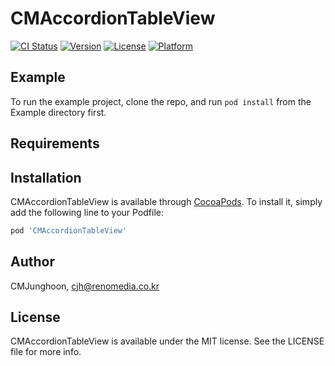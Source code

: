 # CMAccordionTableView

[![CI Status](http://img.shields.io/travis/CMJunghoon/CMAccordionTableView.svg?style=flat)](https://travis-ci.org/CMJunghoon/CMAccordionTableView)
[![Version](https://img.shields.io/cocoapods/v/CMAccordionTableView.svg?style=flat)](http://cocoapods.org/pods/CMAccordionTableView)
[![License](https://img.shields.io/cocoapods/l/CMAccordionTableView.svg?style=flat)](http://cocoapods.org/pods/CMAccordionTableView)
[![Platform](https://img.shields.io/cocoapods/p/CMAccordionTableView.svg?style=flat)](http://cocoapods.org/pods/CMAccordionTableView)

## Example

To run the example project, clone the repo, and run `pod install` from the Example directory first.

## Requirements

## Installation

CMAccordionTableView is available through [CocoaPods](http://cocoapods.org). To install
it, simply add the following line to your Podfile:

```ruby
pod 'CMAccordionTableView'
```

## Author

CMJunghoon, cjh@renomedia.co.kr

## License

CMAccordionTableView is available under the MIT license. See the LICENSE file for more info.
